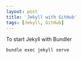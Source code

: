 ```yaml
---
layout: post
title: 'Jekyll with GitHub'
tags: [Jekyll, GitHub]
---
```

To start Jekyll with Bundler
``` 
bundle exec jekyll serve
```


